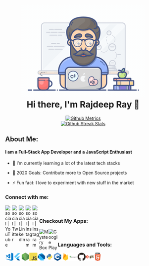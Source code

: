 <!--
**Rajdeep-Ray/Rajdeep-Ray** is a ✨ _special_ ✨ repository because its `README.md` (this file) appears on your GitHub profile.

Here are some ideas to get you started:

- 🔭 I’m currently working on ...
- 🌱 I’m currently learning ...
- 👯 I’m looking to collaborate on ...
- 🤔 I’m looking for help with ...
- 💬 Ask me about ...
- 📫 How to reach me: ...
- 😄 Pronouns: ...
- ⚡ Fun fact: ...
-->


<h1 align="center">
<a href="https://github.com/Rajdeep-Ray">
<img height="300px" src="https://raw.githubusercontent.com/Rajdeep-Ray/Rajdeep-Ray/master/assets/programmer.gif" alt="programmer">
</a>
<br>
Hi there, I'm Rajdeep Ray 👋
</h1>

<p align="center">
<a href="https://github.com/Rajdeep-Ray">
<img src="https://metrics.lecoq.io/Rajdeep-Ray" alt="Github Metrics">
</a>
<br />
<a href="https://github.com/Rajdeep-Ray">
<img src="https://github-readme-streak-stats.herokuapp.com/?user=Rajdeep-Ray" alt="Github Streak Stats">
</a>

</p>


<!-- <p align="center">
  <img width="100px" src="https://res.cloudinary.com/anuraghazra/image/upload/v1594908242/logo_ccswme.svg" align="center" alt="Github Readme Stats" />
</p>
<p align="center"> <img src="https://komarev.com/ghpvc/?username=Rajdeep-Ray" alt="Rajdeep-ray"/> </p>  -->

<!-- ## Hi there, I'm Rajdeep Ray 👋 -->

## About Me:

#### I am a Full-Stack App Developer and a JavaScript Enthusiast

- 🌱 I’m currently learning a lot of the latest tech stacks

- 🥅 2020 Goals: Contribute more to Open Source projects

- ⚡ Fun fact: I love to experiment with new stuff in the market

  

### Connect with me:  

<!-- [<img align="left" alt="website" width="22px" src="https://raw.githubusercontent.com/iconic/open-iconic/master/svg/globe.svg" />][website] -->

[<img align="left" alt="social | YouTube" width="22px" src="https://cdn.jsdelivr.net/npm/simple-icons@v3/icons/youtube.svg" />][youtube]

[<img align="left" alt="social | Twitter" width="22px" src="https://cdn.jsdelivr.net/npm/simple-icons@v3/icons/twitter.svg" />][twitter]

[<img align="left" alt="social | LinkedIn" width="22px" src="https://cdn.jsdelivr.net/npm/simple-icons@v3/icons/linkedin.svg" />][linkedin]

[<img align="left" alt="social | Instagram" width="22px" src="https://cdn.jsdelivr.net/npm/simple-icons@v3/icons/instagram.svg" />][instagram]

[<img align="left" alt="social | Instagram" width="22px" src="https://cdn.jsdelivr.net/npm/simple-icons@v3/icons/medium.svg" />][medium]



<br  />

### Checkout My Apps:

[<img align="left" alt="Mystery Box" width="30px" src="https://img.icons8.com/cute-clipart/512/000000/box.png" />](https://rajdeep-ray.github.io/mystery-box/)

[<img align="left" alt="Google Play" width="30px" src="https://img.icons8.com/color/512/000000/google-play.png" />](https://play.google.com/)

<br  />

### Languages and Tools:

<img align="left" alt="Visual Studio Code" width="26px" src="https://raw.githubusercontent.com/github/explore/80688e429a7d4ef2fca1e82350fe8e3517d3494d/topics/visual-studio-code/visual-studio-code.png" />

<img align="left" alt="Flutter" width="26px" src="https://raw.githubusercontent.com/github/explore/80688e429a7d4ef2fca1e82350fe8e3517d3494d/topics/flutter/flutter.png" />

<img align="left" alt="Node.js" width="26px" src="https://raw.githubusercontent.com/github/explore/80688e429a7d4ef2fca1e82350fe8e3517d3494d/topics/nodejs/nodejs.png" />

<img align="left" alt="JavaScript" width="26px" src="https://raw.githubusercontent.com/github/explore/80688e429a7d4ef2fca1e82350fe8e3517d3494d/topics/javascript/javascript.png" />

<img align="left" alt="Dart" width="26px" src="https://raw.githubusercontent.com/github/explore/80688e429a7d4ef2fca1e82350fe8e3517d3494d/topics/dart/dart.png" />

<img align="left" alt="Python" width="26px" src="https://raw.githubusercontent.com/github/explore/80688e429a7d4ef2fca1e82350fe8e3517d3494d/topics/python/python.png" />

<!-- <img align="left" alt="Java" width="26px" src="https://i.pinimg.com/originals/f1/ea/a7/f1eaa7278f64e27128e062a3de918265.png" /> -->

<img align="left" alt="C++" width="26px" src="https://raw.githubusercontent.com/github/explore/80688e429a7d4ef2fca1e82350fe8e3517d3494d/topics/cpp/cpp.png" />

<img align="left" alt="Firebase" width="26px" src="https://raw.githubusercontent.com/github/explore/80688e429a7d4ef2fca1e82350fe8e3517d3494d/topics/firebase/firebase.png" />

<img align="left" alt="MongoDB" width="26px" src="https://raw.githubusercontent.com/github/explore/80688e429a7d4ef2fca1e82350fe8e3517d3494d/topics/mongodb/mongodb.png" />

<img align="left" alt="GitHub" width="26px" src="https://raw.githubusercontent.com/github/explore/89bdd9644f44d1b12180fd512b95574fe4c54617/topics/github-api/github-api.png" />

<img align="left" alt="Git" width="26px" src="https://raw.githubusercontent.com/github/explore/80688e429a7d4ef2fca1e82350fe8e3517d3494d/topics/git/git.png" />

<img align="left" alt="HTML5" width="26px" src="https://raw.githubusercontent.com/github/explore/80688e429a7d4ef2fca1e82350fe8e3517d3494d/topics/html/html.png" />

<br  />

<br  />

<!-- 
### GitHub Stats

<a href="https://github.com/Rajdeep-Ray">
<img  align="left"  alt="Rajdeep-Ray's Github Stats"  src="https://github-readme-stats-prod.vercel.app/api?username=Rajdeep-Ray&show_icons=true&hide_border=true&count_private=true&theme=dark"  />
</a>

<br  />

<br  />
<br  />
<br  />

<br  />
<br  />
<br  />
<br  />
<br  />
<br  />
  
  

---

### Language Stats

  
<a href="https://github.com/Rajdeep-Ray">
  <img  align="left"  alt="Rajdeep-Ray's Language Stats"  src="https://github-readme-stats-prod.vercel.app/api/top-langs/?username=Rajdeep-Ray"  />
  <img  align="left"  alt="Rajdeep-Ray's Language Stats"  src="https://github-readme-stats.vercel.app/api/top-langs/?username=Rajdeep-Ray&layout=compact&theme=dark"  />
</a> -->

  

[twitter]: https://twitter.com/Rajdeep_Ray_

[youtube]: https://www.youtube.com/channel/UCtZkelHpr8aG-ttY0ij5Cdg

[instagram]: https://instagram.com/rajdeep_ray_

[linkedin]: https://linkedin.com/in/rajdeep-ray

[medium]: https://medium.com/@rajdeepray
